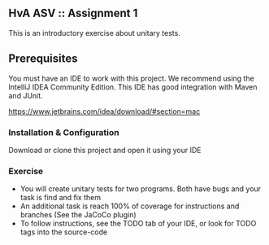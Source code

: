 ##  HvA ASV :: Assignment 1
This is an introductory exercise about unitary tests. 

## Prerequisites
You must have an IDE to work with this project. We recommend using the IntelliJ IDEA Community Edition. This IDE has good integration with Maven and JUnit.

https://www.jetbrains.com/idea/download/#section=mac

### Installation & Configuration

Download or clone this project and open it using your IDE

### Exercise

- You will create unitary tests for two programs. Both have bugs and your task is find and fix them
- An additional task is reach 100% of coverage for instructions and branches (See the JaCoCo plugin)
- To follow instructions, see the TODO tab of your IDE, or look for TODO tags into the source-code